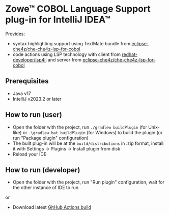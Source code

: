 # Zowe™ COBOL Language Support plug-in for IntelliJ IDEA™

Provides: 
- syntax highlighting support using TextMate bundle from [eclipse-che4z/che-che4z-lsp-for-cobol](https://github.com/eclipse-che4z/che-che4z-lsp-for-cobol)
- code actions using LSP technology with client from [redhat-developer/lsp4ij](https://github.com/redhat-developer/lsp4ij) and server from [eclipse-che4z/che-che4z-lsp-for-cobol](https://github.com/eclipse-che4z/che-che4z-lsp-for-cobol)

## Prerequisites

- Java v17
- IntelliJ v2023.2 or later

## How to run (user)

- Open the folder with the project, run `./gradlew buildPlugin` (for Unix-like) or `.\gradlew.bat buildPlugin` (for Windows) to build the plugin (or run "Package plugin" configuration)
- The built plug-in will be at the `build/distributions` in .zip format, install it with Settings -> Plugins -> Install plugin from disk
- Reload your IDE

## How to run (developer)

- Open the folder with the project, run "Run plugin" configuration, wait for the other instance of IDE to run

or

- Download latest [GitHub Actions build](https://github.com/zowe/zowe-cobol-language-support-intellij/actions/workflows/build.yml)
